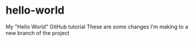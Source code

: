 # hello-world
My "Hello World" GitHub tutorial
These are some changes I'm making to a new branch of the project
